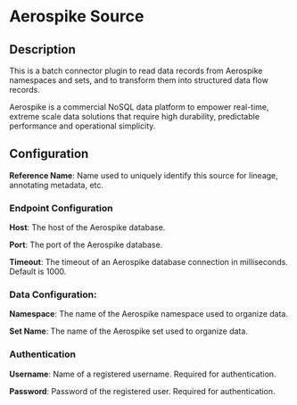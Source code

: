 
# Aerospike Source

## Description
This is a batch connector plugin to read data records from Aerospike namespaces and sets,
and to transform them into structured data flow records.

Aerospike is a commercial NoSQL data platform to empower real-time, extreme scale data solutions 
that require high durability, predictable performance and operational simplicity.

## Configuration
**Reference Name**: Name used to uniquely identify this source for lineage, annotating metadata, etc.

### Endpoint Configuration
**Host**: The host of the Aerospike database.

**Port**: The port of the Aerospike database.

**Timeout**: The timeout of an Aerospike database connection in milliseconds. Default is 1000.

### Data Configuration:
**Namespace**: The name of the Aerospike namespace used to organize data.

**Set Name**: The name of the Aerospike set used to organize data.

### Authentication
**Username**: Name of a registered username. Required for authentication.

**Password**: Password of the registered user. Required for authentication.